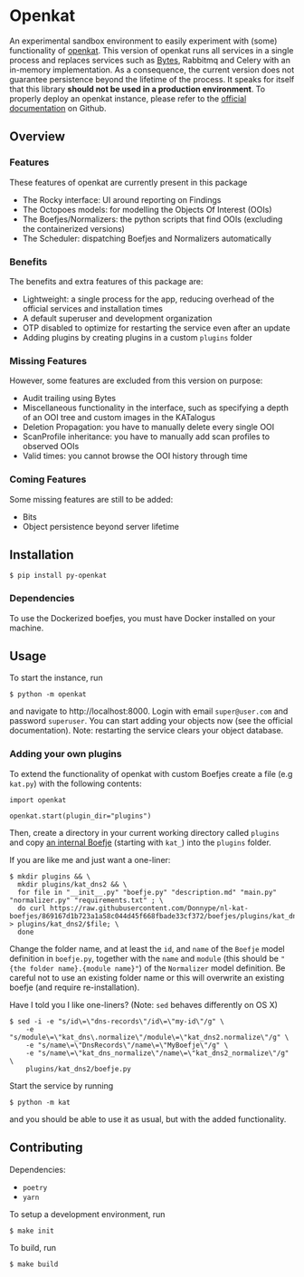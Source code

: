 # Openkat

An experimental sandbox environment to easily experiment with (some) functionality of [openkat](https://openkat.nl/).
This version of openkat runs all services in a single process and replaces services such as
[Bytes](https://github.com/minvws/nl-kat-bytes), Rabbitmq and Celery with an in-memory implementation.
As a consequence, the current version does not guarantee persistence beyond the lifetime of the process.
It speaks for itself that this library **should not be used in a production environment**.
To properly deploy an openkat instance,
please refer to the [official documentation](https://github.com/minvws/nl-kat-coordination) on Github.


## Overview

### Features

These features of openkat are currently present in this package
- The Rocky interface: UI around reporting on Findings
- The Octopoes models: for modelling the Objects Of Interest (OOIs)
- The Boefjes/Normalizers: the python scripts that find OOIs (excluding the containerized versions)
- The Scheduler: dispatching Boefjes and Normalizers automatically

### Benefits
The benefits and extra features of this package are:
- Lightweight: a single process for the app, reducing overhead of the official services and installation times
- A default superuser and development organization
- OTP disabled to optimize for restarting the service even after an update
- Adding plugins by creating plugins in a custom `plugins` folder

### Missing Features

However, some features are excluded from this version on purpose:
- Audit trailing using Bytes
- Miscellaneous functionality in the interface, such as specifying a depth of an OOI tree and custom images in the KATalogus
- Deletion Propagation: you have to manually delete every single OOI
- ScanProfile inheritance: you have to manually add scan profiles to observed OOIs
- Valid times: you cannot browse the OOI history through time


### Coming Features

Some missing features are still to be added:
- Bits
- Object persistence beyond server lifetime

## Installation

```shell
$ pip install py-openkat
```

### Dependencies

To use the Dockerized boefjes, you must have Docker installed on your machine.

## Usage

To start the instance, run

```shell
$ python -m openkat
```

and navigate to http://localhost:8000.
Login with email `super@user.com` and password `superuser`.
You can start adding your objects now (see the official documentation).
Note: restarting the service clears your object database.


### Adding your own plugins

To extend the functionality of openkat with custom Boefjes create a file (e.g `kat.py`)
with the following contents:
```python3
import openkat

openkat.start(plugin_dir="plugins")
```
Then, create a directory in your current working directory called `plugins` and copy
[an internal Boefje](https://github.com/Donnype/nl-kat-boefjes/tree/869167d1b723a1a58c044d45f668fbade33cf372/boefjes/plugins)
(starting with `kat_`) into the `plugins` folder.

If you are like me and just want a one-liner:
```shell
$ mkdir plugins && \
  mkdir plugins/kat_dns2 && \
  for file in "__init__.py" "boefje.py" "description.md" "main.py" "normalizer.py" "requirements.txt" ; \
  do curl https://raw.githubusercontent.com/Donnype/nl-kat-boefjes/869167d1b723a1a58c044d45f668fbade33cf372/boefjes/plugins/kat_dns/$file > plugins/kat_dns2/$file; \
  done
```

Change the folder name, and at least the `id`, and `name` of the `Boefje` model definition in `boefje.py`, together with
the `name` and `module` (this should be `"{the folder name}.{module name}"`) of the `Normalizer` model definition.
Be careful not to use an existing folder name or this will overwrite an existing boefje (and require re-installation).

Have I told you I like one-liners? (Note: `sed` behaves differently on OS X)
```shell
$ sed -i -e "s/id\=\"dns-records\"/id\=\"my-id\"/g" \
    -e "s/module\=\"kat_dns\.normalize\"/module\=\"kat_dns2.normalize\"/g" \
    -e "s/name\=\"DnsRecords\"/name\=\"MyBoefje\"/g" \
    -e "s/name\=\"kat_dns_normalize\"/name\=\"kat_dns2_normalize\"/g" \
    plugins/kat_dns2/boefje.py
```

Start the service by running
```shell
$ python -m kat
```
and you should be able to use it as usual, but with the added functionality.

## Contributing

Dependencies:
- `poetry`
- `yarn`


To setup a development environment, run
```shell
$ make init
```

To build, run
```shell
$ make build
```
